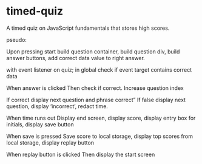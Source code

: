 # timed-quiz
A timed quiz on JavaScript fundamentals that stores high scores.

pseudo: 

Upon pressing start
build question container, build question div, build answer buttons, add correct data value to right answer.

with event listener on quiz;
in global check if event target contains correct data 


When answer is clicked 
Then check if correct. Increase question index

If correct display next question and phrase correct”
If false display next question, display ‘incorrect’, redact time.

When time runs out
Display end screen, display score, display entry box for initials, display save button

When save is pressed
Save score to local storage, display top scores from local storage, display replay button

When replay button is clicked
Then display the start screen
